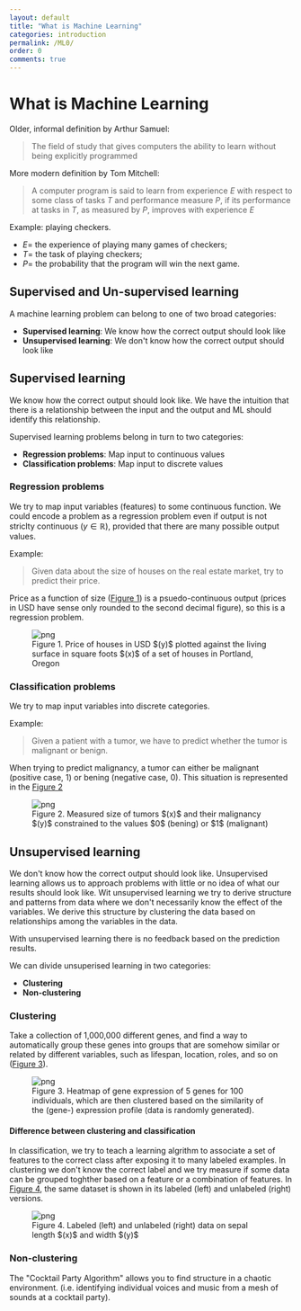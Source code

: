 ```yaml
---
layout: default
title: "What is Machine Learning"
categories: introduction
permalink: /ML0/
order: 0
comments: true
---
```


# What is Machine Learning

Older, informal definition by Arthur Samuel:

> The field of study that gives computers the ability to learn without being explicitly programmed

More modern definition by Tom Mitchell: 

> A computer program is said to learn from experience $E$ with respect to some class of tasks $T$ and performance measure $P$, if its performance at tasks in $T$, as measured by $P$, improves with experience $E$

Example: playing checkers.

* $E=$ the experience of playing many games of checkers;
* $T=$ the task of playing checkers;
* $P=$ the probability that the program will win the next game.

## Supervised and Un-supervised learning
A machine learning problem can belong to one of two broad categories:

* **Supervised learning**: We know how the correct output should look like
* **Unsupervised learning**: We don't know how the correct output should look like

## Supervised learning
We know how the correct output should look like. We have the intuition that there is a relationship between the input and the output and ML should identify this relationship.

Supervised learning problems belong in turn to two categories:

* **Regression problems**: Map input to continuous values
* **Classification problems**: Map input to discrete values

### Regression problems
We try to map input variables (features) to some continuous function. We could encode a problem as a regression problem even if output is not striclty continuous ($y \in \mathbb{R}$), provided that there are many possible output values.

Example:

> Given data about the size of houses on the real estate market, try to predict their price. 

Price as a function of size (<a href="#fig:scatter">Figure 1</a>) is a psuedo-continuous output (prices in USD have sense only rounded to the second decimal figure), so this is a regression problem.


    

<figure id="fig:scatter">
    <img src="{{site.baseurl}}/pages/ML-0-WhatIsMachineLearning_files/ML-0-WhatIsMachineLearning_5_0.png" alt="png">
    <figcaption>Figure 1. Price of houses in USD $(y)$ plotted against the living surface in square foots $(x)$ of a set of houses in Portland, Oregon</figcaption>
</figure>

### Classification problems
We try to map input variables into discrete categories. 

Example:
> Given a patient with a tumor, we have to predict whether the tumor is malignant or benign.

When trying to predict malignancy, a tumor can either be malignant (positive case, 1) or bening (negative case, 0). This situation is represented in the <a href="#fig:tumorsize">Figure 2</a>


    

<figure id="fig:tumorsize">
    <img src="{{site.baseurl}}/pages/ML-0-WhatIsMachineLearning_files/ML-0-WhatIsMachineLearning_7_0.png" alt="png">
    <figcaption>Figure 2. Measured size of tumors $(x)$ and their malignancy $(y)$ constrained to the values $0$ (bening) or $1$ (malignant)</figcaption>
</figure>

## Unsupervised learning
We don't know how the correct output should look like. Unsupervised learning allows us to approach problems with little or no idea of what our results should look like. Wit unsupervised learning we try to derive structure and patterns from data where we don't necessarily know the effect of the variables. We derive this structure by clustering the data based on relationships among the variables in the data.

With unsupervised learning there is no feedback based on the prediction results.

We can divide unsuperised learning in two categories:

* **Clustering**
* **Non-clustering**

### Clustering
Take a collection of 1,000,000 different genes, and find a way to automatically group these genes into groups that are somehow similar or related by different variables, such as lifespan, location, roles, and so on (<a href="#fig:genexpr">Figure 3</a>).


    

<figure id="fig:genexpr">
    <img src="{{site.baseurl}}/pages/ML-0-WhatIsMachineLearning_files/ML-0-WhatIsMachineLearning_9_0.png" alt="png">
    <figcaption>Figure 3. Heatmap of gene expression of 5 genes for 100 individuals, which are then clustered based on the similarity of the (gene-) expression profile (data is randomly generated).</figcaption>
</figure>

#### Difference between clustering and classification
In classification, we try to teach a learning algrithm to associate a set of features to the correct class after exposing it to many labeled examples. In clustering we don't know the correct label and we try measure if some data can be grouped toghther based on a feature or a combination of features. In <a href="#fig:iris">Figure 4</a>, the same dataset is shown in its labeled (left) and unlabeled (right) versions.


    

<figure id="fig:iris">
    <img src="{{site.baseurl}}/pages/ML-0-WhatIsMachineLearning_files/ML-0-WhatIsMachineLearning_11_0.png" alt="png">
    <figcaption>Figure 4. Labeled (left) and unlabeled (right) data on sepal length $(x)$ and width $(y)$</figcaption>
</figure>

### Non-clustering
The "Cocktail Party Algorithm" allows you to find structure in a chaotic environment. (i.e. identifying individual voices and music from a mesh of sounds at a cocktail party).
